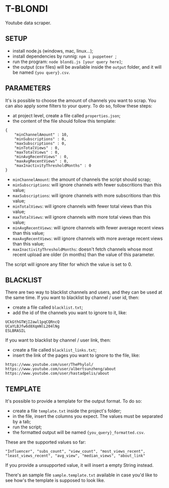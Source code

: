 # T-BLONDI

Youtube data scraper.

## SETUP

- install node.js (windows, mac, linux...);
- install dependencies by runnig: `npm i puppeteer `;
- run the program: `node blondi.js [your query here]`;
- the output (csv files) will be available inside the `output` folder, and it will be named `{you query}.csv`.

## PARAMETERS

It's is possible to choose the amount of channels you want to scrap. You can also apply some filters to your query. To do so, follow these steps:

- at project level, create a file called `properties.json`;
- the content of the file should follow this template:
```
{
    "minChannelAmount" : 10,
    "minSubscriptions" : 0,
    "maxSubscriptions" : 0,
    "minTotalViews" : 0,
    "maxTotalViews" : 0,
    "minAvgRecentViews" : 0,
    "maxAvgRecentViews" : 0,
    "maxInactivityThresholdMonths" : 0
}
```

- `minChannelAmount`: the amount of channels the script should scrap;
- `minSubscriptions`: will ignore channels with fewer subscritions than this value;
- `maxSubscriptions`: will ignore channels with more subscritions than this value;
- `minTotalViews`: will ignore channels with fewer total views than this value;
- `maxTotalViews`: will ignore channels with more total views than this value;
- `minAvgRecentViews`: will ignore channels with fewer average recent views than this value;
- `maxAvgRecentViews`: will ignore channels with more average recent views than this value;
- `maxInactivityThresholdMonths`: doesn't fetch channels whose most recent upload are older (in months) than the value of this parameter.

The script will ignore any filter for which the value is set to 0.


## BLACKLIST

There are two way to blacklist channels and users, and they can be used at the same time.
If you want to blacklist by channel / user id, then:

- create a file called `blacklist.txt`;
- add the id of the channels you want to ignore to it, like:
```
UCkGthGTWjI2awl1pqCQRncQ
UCaYLBJfw6d8XqmNlL204lNg
ESLBRASIL
```

If you want to blacklist by channel / user link, then:

- create a file called `blacklist_links.txt`;
- insert the link of the pages you want to ignore to the file, like:
```
https://www.youtube.com/user/ThePhylol/
https://www.youtube.com/user/albertsunzheng/about
https://www.youtube.com/user/hastadpelis/about
```

## TEMPLATE

It's possible to provide a template for the output format. To do so:

- create a file `template.txt` inside the project's folder;
- in the file, insert the columns you expect. The values must be separated by a tab;
- run the script;
- the formatted output will be named `{you_query}_formatted.csv`.

These are the supported values so far:

`"Influencer", "subs_count", "view_count", "most_views_recent", "least_views_recent", "avg_view", "median_views", "about_link"`

If you provide a unsupported value, it will insert a empty String instead.

There's an sample file `sample.template.txt` available in case you'd like to see how's the template is supposed to look like.
